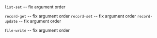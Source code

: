 `list-set` -- fix argument order

`record-get` -- fix argument order
`record-set` -- fix argument order
`record-update` -- fix argument order

`file-write` -- fix argument order
